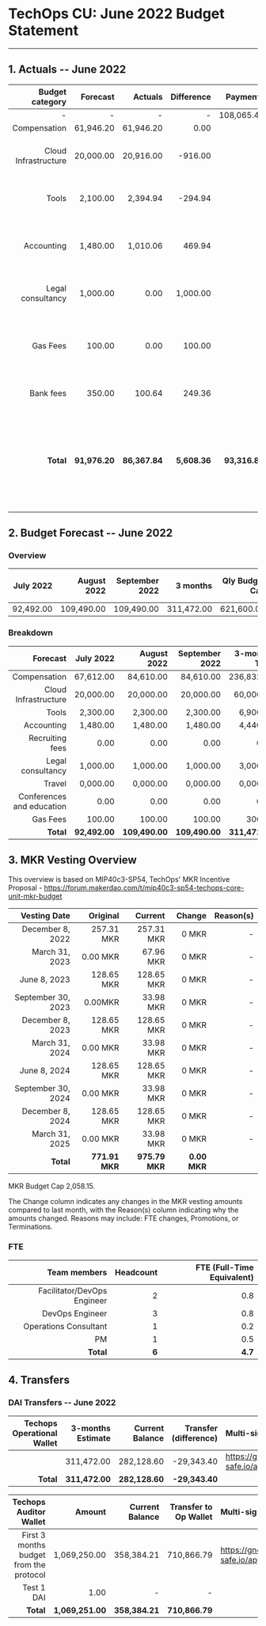 # TechOps CU: June 2022 Budget Statement

---

## 1. Actuals -- June 2022

|Budget category|Forecast|Actuals|Difference|Payments|Difference reason(s)|
|------------:|---------:|---------:|-------:|-----------------:|-------------:|
|-|-|-|-|108,065.40|-|
|Compensation|61,946.20|61,946.20|0.00|-|-|
|Cloud Infrastructure|20,000.00|20,916.00|-916.00|-|AWS bills depend on usage that month|
|Tools|2,100.00|2,394.94|-294.94|-|Some tools bills depend on usage that month|
|Accounting|1,480.00|1,010.06|469.94|-|Sent less funds to Accountable than expected|
|Legal consultancy|1,000.00|0.00|1,000.00|-|Expected to be charged for legal services|
|Gas Fees|100.00|0.00|100.00|-|No gas costs due to big gas investment the previous month|
|Bank fees|350.00|100.64|249.36|-|Expected higher bank fees|
|**Total**|**91,976.20**|**86,367.84**|**5,608.36**|**93,316.82**|**Difference between Actuals total and Payments total due to positive balance with Accountable**|

## 2. Budget Forecast -- June 2022

### Overview

|July 2022|August 2022|September 2022|3 months|Qly Budget Cap|Monthly Budget Cap|Annual Budget Cap + Buffer|
|------------:|---------:|---------:|-------:|-----------------:|-------------:|-------------------------:|
|92,492.00|109,490.00|109,490.00|311,472.00|621,600.00|207,200.00|2,486,400.00|

### Breakdown
|Forecast|July 2022|August 2022|September 2022|3-months Total|Qly Budget Cap|
|------------:|---------:|---------:|-------:|-----------------:|-------------:|
|Compensation|67,612.00|84,610.00|84,610.00|236,832.00|218,000.00|
|Cloud Infrastructure|20,000.00|20,000.00|20,000.00|60,000.00|171,000.00|
|Tools|2,300.00|2,300.00|2,300.00|6,900.00|13,500.00|
|Accounting|1,480.00|1,480.00|1,480.00|4,440.00|7,500.00|
|Recruiting fees|0.00|0.00|0.00|0.00|15,000.00|
|Legal consultancy|1,000.00|1,000.00|1,000.00|3,000.00|12,500.00|
|Travel|0,000.00|0,000.00|0,000.00|0,000.00|15,750.00|
|Conferences and education|0.00|0.00|0.00|0.00|4,500.00|
|Gas Fees|100.00|100.00|100.00|300.00|-|
|**Total**|**92,492.00**|**109,490.00**|**109,490.00**|**311,472.00**|**453,250.00**|


## 3. MKR Vesting Overview

This overview is based on MIP40c3-SP54, TechOps' MKR Incentive Proposal - https://forum.makerdao.com/t/mip40c3-sp54-techops-core-unit-mkr-budget

|Vesting Date|Original|Current|Change|Reason(s)|
|---------------:|---------:|---------:|-------:|-----------------:|
|December 8, 2022|257.31 MKR|257.31 MKR|0 MKR|-|
|March 31, 2023|0.00 MKR|67.96 MKR|0 MKR|-|
|June 8, 2023|128.65 MKR|128.65 MKR|0 MKR|-|
|September 30, 2023|0.00MKR|33.98 MKR|0 MKR|-|
|December 8, 2023|128.65 MKR|128.65 MKR|0 MKR|-|
|March 31, 2024|0.00 MKR|33.98 MKR|0 MKR|-|
|June 8, 2024|128.65 MKR|128.65 MKR|0 MKR|-|
|September 30, 2024|0.00 MKR|33.98 MKR|0 MKR|-|
|December 8, 2024|128.65 MKR|128.65 MKR|0 MKR|-|
|March 31, 2025|0.00 MKR|33.98 MKR|0 MKR|-|
|**Total**|**771.91 MKR**|**975.79 MKR**|**0.00 MKR**||

MKR Budget Cap 2,058.15.

The Change column indicates any changes in the MKR vesting amounts compared to last month, with the Reason(s) column indicating why the amounts changed. Reasons may include: FTE changes, Promotions, or Terminations.

### FTE

|Team members|Headcount|FTE (Full-Time Equivalent)|
|---------------:|---------:|---------:|
|Facilitator/DevOps Engineer|2|0.8|
|DevOps Engineer|3|0.8|
|Operations Consultant|1|0.2|
|PM|1|0.5|
|**Total**|**6**|**4.7**|

## 4. Transfers

### DAI Transfers -- June 2022

|Techops Operational Wallet|3-months Estimate|Current Balance|Transfer (difference)|Multi-sig Address|
|------------------------------:|---------:|---------:|-------:|:-----------------|
||311,472.00|282,128.60|-29,343.40|https://gnosis-safe.io/app/eth:0x1a3DA79ee7dB30466cA752DE6a75DEf5e635b2f6/balances|
|**Total**|**311,472.00**|**282,128.60**|**-29,343.40**||


|Techops Auditor Wallet|Amount|Current Balance|Transfer to Op Wallet|Multi-sig Address|
|------------------------------:|---------:|---------:|-------:|:-----------------|
|First 3 months budget from the protocol|1,069,250.00|358,384.21|710,866.79|https://gnosis-safe.io/app/eth:0x2dC0420A736D1F40893B9481D8968E4D7424bC0B/balances|
|Test 1 DAI|1.00|-|-||
|**Total**|**1,069,251.00**|**358,384.21**|**710,866.79**|
